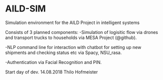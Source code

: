 # AILD-SIM
Simulation environment for the AILD Project in intelligent systems 

Consists of 3 planned components:
-Simulation of logisitic flow via drones and transport trucks to households via MESA Project (@github).

-NLP command line for interaction with chatbot for setting up new shipments and checking status etc via Spacy, NSU_rasa.

-Authentication via Facial Recognition and PIN.

Start day of dev. 14.08.2018
Thilo Hofmeister
